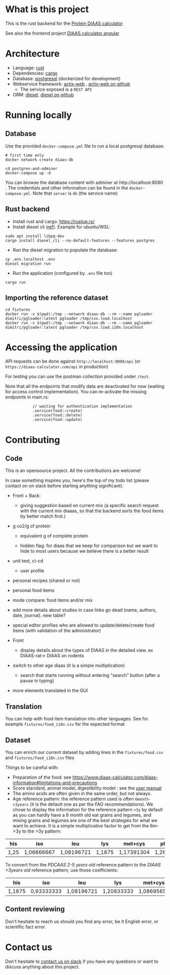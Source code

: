 # What is this project

This is the rust backend for the [Protein DIAAS calculator](https://www.diaas-calculator.com/)

See also the frontend project [DIAAS calculator angular](https://github.com/diaas-calculator/diaas-calculator-angular)

#  Architecture

- Language: [rust](https://rust-lang.org)
- Dependencies: [cargo](https://doc.rust-lang.org/cargo/guide/dependencies.html)
- Database: [postgresql](https://www.postgresql.org) (dockerized for development)
- Webservice framework: [actix-web](https://actix.rs/) , [actix-web on github](https://github.com/actix/actix-web)
  - The service exposed is a `REST API`
- ORM: [diesel](https://diesel.rs/guides/getting-started.html), [diesel on github](https://github.com/diesel-rs/diesel)

# Running locally

## Database

Use the provided `docker-compose.yml` file to run a local postgresql database: 

```
# first time only
docker network create diaas-db

cd postgres-and-adminer
docker-compose up -d
```

You can browse the database content with adminer at http://localhost:8080 . The credentials and other information can be found in the `docker-compose.yml`. Note that `server` is `db` (the service name)

## Rust backend

- Install rust and cargo: https://rustup.rs/
- Install diesel cli ([ref](https://diesel.rs/guides/getting-started.html)). Example for ubuntu/WSL:

```
sudo apt install libpq-dev
cargo install diesel_cli --no-default-features --features postgres
```

- Run the diesel migration to populate the database: 

```
cp .env.localhost .env
diesel migration run
```

- Run the application (configured by `.env` file too)

```
cargo run
```

## Importing the reference dataset

```
cd fixtures
docker run -v $(pwd):/tmp --network diaas-db --rm --name pgloader dimitri/pgloader:latest pgloader /tmp/csv.load.localhost
docker run -v $(pwd):/tmp --network diaas-db --rm --name pgloader dimitri/pgloader:latest pgloader /tmp/csv.load.i18n.localhost
```

# Accessing the application

API requests can be done against `http://localhost:9090/api` (or `https://diaas-calculator.com/api` in production)

For testing you can use the postman collection provided under `/test`. 

Note that all the endpoints that modify data are deactivated for now (waiting for access control implementation). You can re-activate the missing endpoints in main.rs: 

```
            // waiting for authentication implementation
            .service(food::create)
            .service(food::delete)
            .service(food::update)
```

# Contributing

## Code

This is an opensource project. All the contributions are welcome!

In case something inspires you, here's the top of my todo list (please contact on on slack before starting anything significant): 

- Front + Back: 

  - giving suggestion based on current mix (a specific search request with the current mix diaaas, so that the backend sorts the food items by better match first.)
- g co2/g of protein
  - equivalent g of complete protein

  - hidden flag: for diaas that we keep for comparison but we want to hide to most users because we believe there is a better result
- unit test, ci-cd
  - user profile
- personal recipes (shared or not)
- personal food items
- mode compare: food items and/or mix
- add more details about studies in case links go dead (name, authors, date, journal). new table?
- special editor profiles who are allowed to update/delete/create food items (with validation of the administrator)


- Front

  - display details about the types of DIAAS in the detailed view. ex DIAAS-rat-> DIAAS on rodents
- switch to other age diaas (it is a simple multiplication)
  - search that starts running without entering "search" button (after a pause in typing)
- more elements translated in the GUI

## Translation

You can help with food item translation into other languages. See for example `fixtures/food_i18n.csv` for the expected format

## Dataset

You can enrich our current dataset by adding lines in the `fixtures/food.csv` and `fixtures/food_i18n.csv` files

Things to be careful with: 

- Preparation of the food: see https://www.diaas-calculator.com/diaas-information#limitations-and-precautions
- Score standard, animal model, digestibility model : see the [user manual](http://localhost:4200/user-manual#information-about-food-items)
- The amino acids are often given in the same order, but not always.
- Age reference pattern: the reference pattern used is often `6month->3years` (it is the default one as per the FAO recommendations). We chose to display the information for the reference pattern `>3y` by default as you can hardly have a 6 month old eat grains and legumes, and mixing grains and legumes are one of the best strategies for what we want to achieve. It is a simple multiplicative factor to get from the 6m->3y to the >3y pattern: 

| his  | iso        | leu        | lys    | met+cys    | phe+tyr    | thr  | trp        | val   |
| ---- | ---------- | ---------- | ------ | ---------- | ---------- | ---- | ---------- | ----- |
| 1,25 | 1,06666667 | 1,08196721 | 1,1875 | 1,17391304 | 1,26829268 | 1,24 | 1,28787879 | 1,075 |

To convert from the *PDCAAS* *2-5 years old* reference pattern to the *DIAAS* *>3years old* reference pattern, use those coefficients: 

| his    | iso        | leu        | lys        | met+cys    | phe+tyr    | thr  | trp        | val   |
| ------ | ---------- | ---------- | ---------- | ---------- | ---------- | ---- | ---------- | ----- |
| 1,1875 | 0,93333333 | 1,08196721 | 1,20833333 | 1,08695652 | 1,53658537 | 1,36 | 1,66666667 | 0,875 |

## Content reviewing

Don't hesitate to reach us should you find any error, be it English error, or scientific fact error.

# Contact us

Don't hesitate to [contact us on slack](https://join.slack.com/t/nouvelespaced-u4p4016/shared_invite/zt-2jknsft6u-4RSF2n09gGkJtXqBvvpQZg) if you have any questions or want to discuss anything about this project.
